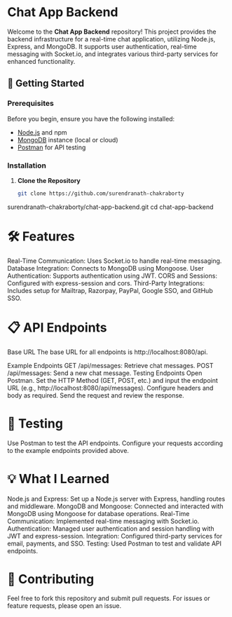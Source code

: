 # Chat App Backend

Welcome to the **Chat App Backend** repository! This project provides the backend infrastructure for a real-time chat application, utilizing Node.js, Express, and MongoDB. It supports user authentication, real-time messaging with Socket.io, and integrates various third-party services for enhanced functionality.

## 🚀 Getting Started

### Prerequisites

Before you begin, ensure you have the following installed:

- [Node.js](https://nodejs.org/) and npm
- [MongoDB](https://www.mongodb.com/) instance (local or cloud)
- [Postman](https://www.postman.com/) for API testing

### Installation

1. **Clone the Repository**

   ```bash
   git clone https://github.com/surendranath-chakraborty
surendranath-chakraborty/chat-app-backend.git
   cd chat-app-backend
   
# 🛠️ Features

Real-Time Communication: Uses Socket.io to handle real-time messaging.
Database Integration: Connects to MongoDB using Mongoose.
User Authentication: Supports authentication using JWT.
CORS and Sessions: Configured with express-session and cors.
Third-Party Integrations: Includes setup for Mailtrap, Razorpay, PayPal, Google SSO, and GitHub SSO.

# 📋 API Endpoints

Base URL
The base URL for all endpoints is http://localhost:8080/api.

Example Endpoints
GET /api/messages: Retrieve chat messages.
POST /api/messages: Send a new chat message.
Testing Endpoints
Open Postman.
Set the HTTP Method (GET, POST, etc.) and input the endpoint URL (e.g., http://localhost:8080/api/messages).
Configure headers and body as required.
Send the request and review the response.

# 🧪 Testing

Use Postman to test the API endpoints. Configure your requests according to the example endpoints provided above.

# 💡 What I Learned

Node.js and Express: Set up a Node.js server with Express, handling routes and middleware.
MongoDB and Mongoose: Connected and interacted with MongoDB using Mongoose for database operations.
Real-Time Communication: Implemented real-time messaging with Socket.io.
Authentication: Managed user authentication and session handling with JWT and express-session.
Integration: Configured third-party services for email, payments, and SSO.
Testing: Used Postman to test and validate API endpoints.

# 🤝 Contributing

Feel free to fork this repository and submit pull requests. For issues or feature requests, please open an issue.

